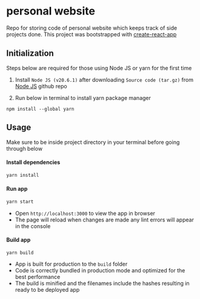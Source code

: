 # personal website

Repo for storing code of personal website which keeps track of side projects done. This project was bootstrapped with [create-react-app](https://github.com/facebook/create-react-app)

## Initialization
Steps below are required for those using Node JS or yarn for the first time 

1. Install `Node JS (v20.6.1)` after downloading `Source code
(tar.gz)` from [Node JS](https://github.com/nodejs/node/releases/tag/v20.6.1) github repo

2. Run below in terminal to install yarn package manager
```
npm install --global yarn
```

## Usage
Make sure to be inside project directory in your terminal before going through below

#### Install dependencies
```sh
yarn install
```

#### Run app
``` sh
yarn start
```
- Open `http://localhost:3000` to view the app in browser
- The page will reload when changes are made any lint errors will appear in the console

#### Build app
```
yarn build
```
- App is built for production to the `build` folder
- Code is correctly bundled in production mode and optimized for the best performance
- The build is minified and the filenames include the hashes resulting in ready to be deployed app
